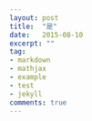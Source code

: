 ```yaml
---
layout: post
title:  "是"
date:   2015-08-10
excerpt: ""
tag:
- markdown 
- mathjax
- example
- test
- jekyll
comments: true
---
```

